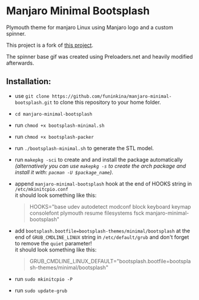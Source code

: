# Manjaro Minimal Bootsplash

Plymouth theme for manjaro Linux using Manjaro logo and a custom spinner.

This project is a fork of [this project](https://github.com/trdmm/bootsplash-theme-alien).

The spinner base gif was created using Preloaders.net and heavily modified afterwards.


## Installation:

- use `git clone https://github.com/funinkina/manjaro-minimal-bootsplash.git` to clone this repository to your home folder.
  
- `cd manjaro-minimal-bootsplash`
  
- run `chmod +x bootsplash-minimal.sh`
- run `chmod +x bootsplash-packer`
- run `./bootsplash-minimal.sh` to generate the STL model.
- run `makepkg -sci` to create and and install the package automatically _(alternatively you can use `makepkg -s` to create the arch package and install it with: `pacman -U $package_name`)_.
- append `manjaro-minimal-bootsplash` hook at the end of HOOKS string in `/etc/mkinitcpio.conf`  
  it should look something like this:
  >HOOKS="base udev autodetect modconf block keyboard keymap consolefont plymouth resume filesystems fsck manjaro-minimal-bootsplash"
- add `bootsplash.bootfile=bootsplash-themes/minimal/bootsplash` at the end of `GRUB_CMDLINE_LINUX` string in `/etc/default/grub` and don't forget to remove the `quiet` parameter!  
  it should look something like this:  
  >GRUB_CMDLINE_LINUX_DEFAULT="bootsplash.bootfile=bootsplash-themes/minimal/bootsplash"
- run `sudo mkinitcpio -P`
- run `sudo update-grub`
